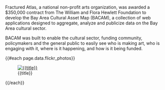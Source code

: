 <!--
title: Bay Area Cultural Asset Map
description: Arts fundraising intelligence for the Hewlett Foundation
website: http://color-namer.org
keywords: [maps, design, cartography, census, geodata]
start: 2010-02-02
end: 2010-10-30
-->

Fractured Atlas, a national non-profit arts organization, was awarded a $350,000 contract
from The William and Flora Hewlett Foundation to develop the Bay Area Cultural Asset Map (BACAM), a collection of web applications designed to aggregate, analyze and publicize data on the Bay Area cultural sector.

BACAM was built to enable the cultural sector, funding community, policymakers and the
general public to easily see who is making art, who is engaging with it, where is it happening, and
how is it being funded.

{{#each page.data.flickr_photos}}
  <figure>
    <a href="{{url}}" title={{title}}>
      <img src="{{sizes.large.source}}" alt="{{title}}" />
    </a>
    <figcaption>{{title}}</figcaption>
  </figure>
{{/each}}
